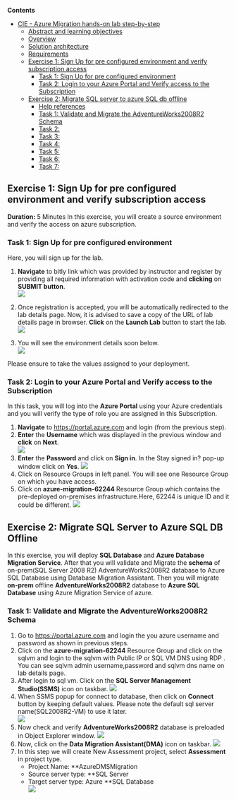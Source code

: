 **Contents** 

<!-- TOC -->

- [CIE - Azure Migration hands-on lab step-by-step](#cie-azure-migration-hands-on-lab-step-by-step)
  - [Abstract and learning objectives](#abstract-and-learning-objectives)
  - [Overview](#overview)
  - [Solution architecture](#solution-architecture)
  - [Requirements](#requirements)
  - [Exercise 1: Sign Up for pre configured environment and verify subscription access](#exercise-1-sign-up-for-pre-configured-environment-and-verify-subscription-access)
    - [Task 1: Sign Up for pre configured environment](#task-1-sign-up-for-pre-configured-environment)
    - [Task 2: Login to your Azure Portal and Verify access to the Subscription](#task-2-login-to-azure-portal-and-verify-access-to-the-subscription)
  - [Exercise 2: Migrate SQL server to azure SQL db offline](#exercise-2-migrate-sql-server-to-azure-db-offline)
    - [Help references](#help-references)
    - [Task 1: Validate and Migrate the AdventureWorks2008R2 Schema](#task-1-validate-and-migrate-the-adventureWorks2008R2-Schema)
    - [Task 2: ](#task-2-)
    - [Task 3: ](#task-3-)
    - [Task 4: ](#task-4-)
    - [Task 5: ](#task-5-)
    - [Task 6: ](#task-6-)
    - [Task 7: ](#task-7-)
  

<!-- /TOC -->

## Exercise 1: Sign Up for pre configured environment and verify subscription access
**Duration:** 5 Minutes
In this exercise, you will create a source environment and verify the access on azure subscription.

### Task 1: Sign Up for pre configured environment

Here, you will sign up for the lab.

1.	**Navigate** to bitly link which was provided by instructor and register by providing all required information with activation code and **clicking** on **SUBMIT button**.<br/>
  ![](Images/1_signup.jpg)

2. Once registration is accepted, you will be automatically redirected to the lab details page. Now, it is advised to save a copy of the URL of lab details page in browser. **Click** on the **Launch Lab** button to start the lab.<br/>
  ![](Images/2_launchlab.jpg)

3. You will see the environment details soon below.<br/>
  ![](Images/3_labdetails.jpg)

  Please ensure to take the values assigned to your deployment.
  
### Task 2: Login to your Azure Portal and Verify access to the Subscription

In this task, you will log into the **Azure Portal** using your Azure credentials and you will verify the type of role you are assigned in this Subscription.
1. **Navigate** to https://portal.azure.com and login (from the previous step).
1. **Enter** the **Username** which was displayed in the previous window and **click** on **Next**.<br/>
    ![](Images/4_username.jpg)
1. **Enter** the **Password** and click on **Sign in**. In the Stay signed in? pop-up window click on **Yes**.
    ![](Images/5_password.jpg)
1. Click on Resource Groups in left panel. You will see one Resource Group on which you have access. 
1. Click on **azure-migration-62244** Resource Group which contains the pre-deployed on-premises infrastructure.Here, 62244 is unique ID and it could be different.
   ![](Images/6_azuremigrationrg.jpg)
   
## Exercise 2: Migrate SQL Server to Azure SQL DB Offline

In this exercise, you will deploy **SQL Database** and **Azure Database Migration Service**. After that you will validate and Migrate the **schema** of on-prem(SQL Server 2008 R2) AdventureWorks2008R2 database to Azure SQL Database using Database Migration Assistant. Then you will migrate **on-prem** offline **AdventureWorks2008R2** database to **Azure SQL Database** using Azure Migration Service of azure.

### Task 1: Validate and Migrate the AdventureWorks2008R2 Schema

1. Go to https://portal.azure.com and login the you azure username and password as shown in previous steps.
1. Click on the **azure-migration-62244** Resource Group and click on the sqlvm and login to the sqlvm with Public IP or SQL VM DNS using RDP . You can see sqlvm admin username,password and sqlvm dns name on lab details page.
1. After login to sql vm. Click on the **SQL Server Management Studio(SSMS)** icon on taskbar.
   ![](Images/7_ssms.jpg)
1. When SSMS popup for connect to database, then click on **Connect** button by keeping default values. Please note the default sql server name(SQL2008R2-VM) to use it later. </br>
   ![](Images/8_connect.jpg)
1. Now check and verify **AdventureWorks2008R2** database is preloaded in Object Explorer window.
   ![](Images/9_verifydb.jpg)
1. Now, click on the **Data Migration Assistant(DMA)** icon on taskbar.
   ![](Images/10_datamigrationassitant.jpg)
1. In this step we will create New Assessment project, select **Assessment** in project type.
    * Project Name: **AzureDMSMigration
    * Source server type: **SQL Server
    * Target server type: Azure **SQL Database </br>
      ![](Images/11_new.jpg)
   
  
